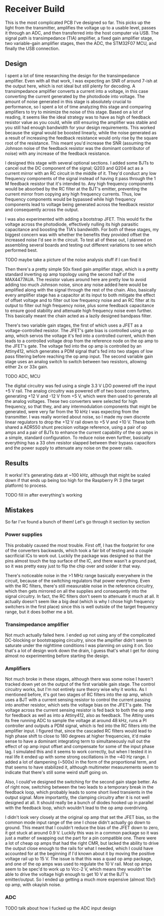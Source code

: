 # Receiver Build
This is the most complicated PCB I've designed so far.
This picks up the light from the transmitter, amplifies the voltage up to a usable level, passes it through an ADC, and then transferred into the host computer via USB.
The signal path is transimpedance (TIA) amplifier, a fixed gain amplifier stage, two variable-gain amplifier stages, then the ADC, the STM32F07 MCU, and finally the USB connection.

## Design
I spent a lot of time researching the design for the transimpedance amplifier.
Even with all that work, I was expecting an SNR of around 7-ish at the output here, which is not ideal but still plenty for decoding.
A transimpedance amplifier converts a current into a voltage, in this case converting the current generated by the photodiode into voltage.
The amount of noise generated in this stage is absolutely crucial to performance, so I spent a lot of time analyzing this stage and comparing amplifiers to try to minimize the noise of this stage.
Based on a lot of reading, it seems like the ideal strategy was to have as high of feedback resistor value as you could, while still ensuring the amplifier was stable and you still had enough bandwidth for your design requirements.
This worked because the signal would be boosted linearly, while the noise generated as a result of increasing the feedback resistance would only rise by the square root of the resistance.
This meant you'd increase the SNR (assuming the Johnson noise of the feedback resistor was the dominant contributor of noise) with any increase of the feedback resistance.

I designed this stage with several optional sections.
I added some BJTs to cancel out the DC component of the signal; Q203 and Q204 act as a current mirror with an RC circuit in the middle of it.
They'd conduct any low frequency components of the signal instead of having it pass through the 1 M feedback resistor that it's intended to.
Any high frequency components would be absorbed by the RC filter at the BJT's emitter, preventing the current mirror from copying any high frequency currents.
Thus, low frequency components would be bypassed while high frequency components lead to voltage being generated across the feedback resistor and consequently across the output.

I was also experimented with adding a bootstrap JFET.
This would fix the voltage across the photodiode, effectively nulling its high parasitic capacitance and boosting the TIA's bandwidth.
For both of these stages, my biggest concern was with whether the benefits they provided offset the increased noise I'd see in the circuit.
To test all of these out, I planned on assembling several boards and testing out different variations to see which performed best.

TODO maybe take a picture of the noise analysis stuff if I can find it

Then there's a pretty simple 50x fixed gain amplifier stage, which is a pretty standard inverting op amp topology using the second half of the MAX4477AUA.
The resistor values around here are pretty low to avoid adding too much Johnson noise, since any noise added here would be amplified along with the signal through the rest of the chain.
Also, basically every amplifier stage has a capacitor at its input to both mitigate the effect of offset voltage and to filter out low frequency noise and an RC filter at its output to filter out high frequency noise, plus some feedback capacitance to ensure good stability and attenuate high frequency noise even further.
This basically meant the chain acted as a lazily designed bandpass filter.

There's two variable gain stages, the first of which uses a JFET as a voltage-controlled resistor.
The JFET's gate bias is controlled using an op amp, which servos the voltage it's fed into a controlled current, which then leads to a controlled voltage drop from the reference node on the op amp to the JFET's gate.
The voltage fed into the op amp is controlled by an Attiny412, which generates a PDM signal that's fed into two stages of low pass filtering before reaching the op amp input.
The second variable gain stage uses an analog switch to switch between two resistors, allowing either 2x or 33x gain.

TODO ADC, MCU

The digital circuitry was fed using a single 3.3 V LDO powered off the input +5 V rail.
The analog circuitry was powered off of two boost converters, generating +12 V and -12 V from +5 V, which were then used to generate all the analog voltages.
These two converters were selected for high frequency, so that they, and any intermodulation components that might be generated, were very far from the 10 kHz I was expecting from the transmitter.
I was really worried about noise, so I made my own discrete linear regulators to drop the +12 V rail down to +5 V and +10 V.
These both shared a ADR550 shunt precision voltage reference, using a pair of op amps and a pair of BJTs to enhance the current capability of the op amps in a simple, standard configuration.
To reduce noise even further, basically everything has a 33 ohm resistor slapped between their bypass capacitors and the power supply to attenuate any noise on the power rails.

## Results
It works!
It's generating data at ~100 kHz, although that might be scaled down if that ends up being too high for the Raspberry Pi 3 (the target platform) to process.

TODO fill in after everything's working

## Mistakes
So far I've found a bunch of them!
Let's go through it section by section

### Power supplies
This probably caused the most trouble.
First off, I has the footprint for one of the converters backwards, which took a fair bit of testing and a couple sacrificial ICs to work out.
Luckily the package was designed so that the pins almost touch the top surface of the IC, and there wasn't a ground pad, so it was pretty easy just to flip the chip over and solder it that way.

There's noticeable noise in the >1 MHz range basically everywhere in the circuit, because of the switching regulators that power everything.
Even with the RC filters, there's still measurable noise in the reference circuitry, which then gets mirrored on all the supplies and consequently into the signal circuitry.
In fact, the RC filters don't seem to attenuate it much at all.
It actually doesn't seem like a big deal (which is why I chose high frequency switchers in the first place) since this is well outside of the target frequency range, but it does bother me a bit.

### Transimpedance amplifier
Not much actually failed here.
I ended up not using any of the complicated DC-blocking or bootstrapping circuitry, since the amplifier didn't seem to saturate under the nighttime conditions I was planning on using it on.
Soo that's a lot of design work down the drain, I guess that's what I get for doing almost no experimenting before starting the design.

### Amplifiers
Not much broke in these stages, although there was some noise I haven't tracked down yet on the output of the first variable gain stage.
The control circuitry works, but I'm not entirely sure theory wise why it works.
As I mentioned before, it's got two stages of RC filters into the op amp, which uses a BJT with a current sensing resistor to control the current passing into another resistor, which sets the voltage bias on the JFET's gate.
The voltage across the current sensing resistor is fed back to both the op amp for feedback as well as into a Attiny412, also as feedback.
The Attiny uses its free running ADC to sample the voltage at around 48 kHz, runs a PI controller and outputs a PDM signal, which is fed into the RC filters into the amplifier input.
I figured that, since the cascaded RC filters would lead to high phase shift to close to 180 degrees at higher frequencies, it'd make sense to have a dominant integrating term to simultaneously null out the effect of op amp input offset and compensate for some of the input phase lag.
I simulated this and it seems to work correctly, but when I tested it in real life it ended up with some strong oscillations in the ~40 Hz range.
I added a lot of dampening (~500x) in the form of the proportional term, and that seems to have stabilized it, although multimeter measurements seem to indicate that there's still some weird stuff going on.

Also, I could've designed the switching for the second gain stage better.
As of right now, switching between the two leads to a temporary break in the feedback loop, which probably leads to some short lived transients in the output signal.
More importantly, the clamping circuitry after it is not well designed at all.
It should really be a bunch of diodes hooked up in parallel with the feedback loop, which wouldn't lead to the op amp overdriving.

I didn't look very closely at the original op amp that set the JFET bias, so the common mode input range of the one I chose didn't actually go down to ground.
This meant that I couldn't reduce the bias of the JFET down to zero, it got stuck at around 0.9 V.
Luckily this was in a common package so it was just a matter of swapping out the part for a pin compatible one.
There were a lot of cheap op amps that had the right CMR, but lacked the ability to drive the output close enough to the rails for what I needed, which I could have accounted for at the beginning if I'd known about it by moving the positive voltage rail up to 15 V.
The issue is that this was a quad op amp package, and one of the op amps was used to regulate the 10 V rail.
Most op amps seem to be spec'd to work up to Vcc-2 V, which means they wouldn't be able to drive the voltage high enough to get 10 V at the BJT's emitter/output.
So I ended up getting a much more expensive (almost 10x!) op amp, with okayish noise.

### ADC

TODO talk about how I fucked up the ADC input design
